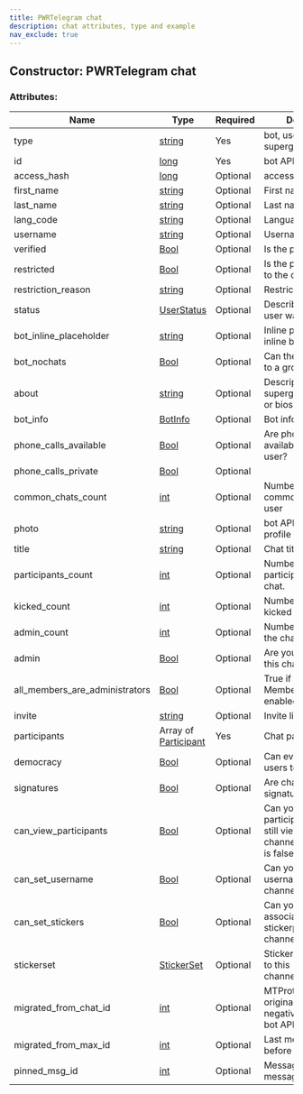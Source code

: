 ```yaml
---
title: PWRTelegram chat
description: chat attributes, type and example
nav_exclude: true
---
```

## Constructor: PWRTelegram chat  



### Attributes:

| Name     |    Type       | Required |Description|
|----------|---------------|----------|-----------|
|type|[string](API_docs/types/string.html) | Yes|bot, user, channel, supergroup or chat|
|id|[long](API_docs/types/long.html) | Yes|bot API chat id|
|access\_hash|[long](API_docs/types/long.html) | Optional|access hash of peer|
|first\_name|[string](API_docs/types/string.html) | Optional|First name of the user|
|last\_name|[string](API_docs/types/string.html) | Optional|Last name of the user|
|lang\_code|[string](API_docs/types/string.html) | Optional|Language of the user|
|username|[string](API_docs/types/string.html) | Optional|Username|
|verified|[Bool](API_docs/types/Bool.html) | Optional|Is the peer official?|
|restricted|[Bool](API_docs/types/Bool.html) | Optional|Is the peer restricted to the current user?|
|restriction\_reason|[string](API_docs/types/string.html) | Optional|Restriction reason|
|status|[UserStatus](API_docs/types/UserStatus.html) | Optional|Describes last time user was online|
|bot\_inline\_placeholder|[string](API_docs/types/string.html) | Optional|Inline placeholder of inline bot|
|bot\_nochats|[Bool](API_docs/types/Bool.html) | Optional|Can the bot be added to a group|
|about|[string](API_docs/types/string.html) | Optional|Description of supergroups/channels or bios of users|
|bot\_info|[BotInfo](API_docs/types/BotInfo.html) | Optional|Bot info of bots|
|phone\_calls\_available|[Bool](API_docs/types/Bool.html) | Optional|Are phone calls available for that user?|
|phone\_calls\_private|[Bool](API_docs/types/Bool.html) | Optional||
|common\_chats\_count|[int](API_docs/types/int.html) | Optional|Number of chats in common with that user|
|photo|[string](API_docs/types/string.html) | Optional|bot API file object the profile picture|
|title|[string](API_docs/types/string.html) | Optional|Chat title|
|participants\_count|[int](API_docs/types/int.html) | Optional|Number of participants in the chat.|
|kicked\_count|[int](API_docs/types/int.html) | Optional|Number of users kicked from the chat.|
|admin\_count|[int](API_docs/types/int.html) | Optional|Number of admins in the chat.|
|admin|[Bool](API_docs/types/Bool.html) | Optional|Are you an admin in this chat?|
|all\_members\_are\_administrators|[Bool](API_docs/types/Bool.html) | Optional|True if a group has ‘All Members Are Admins’ enabled.|
|invite|[string](API_docs/types/string.html) | Optional|Invite link of the chat|
|participants|Array of [Participant](Participant.html) | Yes|Chat participants|
|democracy|[Bool](API_docs/types/Bool.html) | Optional|Can everyone add users to this chat?|
|signatures|[Bool](API_docs/types/Bool.html) | Optional|Are channel signatures enabled?|
|can\_view\_participants|[Bool](API_docs/types/Bool.html) | Optional|Can you view participants (you can still view the bots in channels even if this is false)|
|can\_set\_username|[Bool](API_docs/types/Bool.html) | Optional|Can you set the username of this channel/supergroup?|
|can\_set\_stickers|[Bool](API_docs/types/Bool.html) | Optional|Can you set the associated stickerpack of this channel/supergroup?|
|stickerset|[StickerSet](API_docs/types/StickerSet.html) | Optional|StickerSet associtaed to this channel/supergroup|
|migrated\_from\_chat\_id|[int](API_docs/types/int.html) | Optional|MTProto chat id of the original chat (render it negative to make it a bot API chat id)|
|migrated\_from\_max\_id|[int](API_docs/types/int.html) | Optional|Last message id before migration|
|pinned\_msg\_id|[int](API_docs/types/int.html) | Optional|Message id of pinned message|


